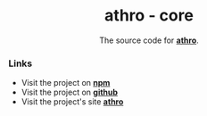 
<h1 align="center">
athro - core
</h1>
<p align="center">
The source code for <a href="https://www.npmjs.com/package/athro" target="_blank"><b>athro</b></a>.
<p>

### Links
- Visit the project on **[npm](https://www.npmjs.com/package/athro)** 
- Visit the project on **[github](https://github.com/arneesh/athro)** 
- Visit the project's site **[athro](https://athro.arneeshaima.com/)** 